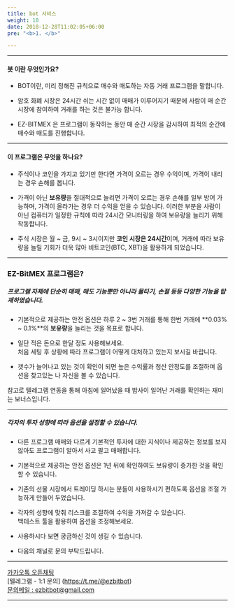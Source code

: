 ```yaml
---
title: bot 서비스
weight: 10
date: 2018-12-28T11:02:05+06:00
pre: "<b>1. </b>"

---
```


---

#### 봇 이란 무엇인가요?

- BOT이란, 미리 정해진 규칙으로 매수와 매도하는 자동 거래 프로그램을 말합니다. 

- 암호 화폐 시장은 24시간 쉬는 시간 없이 매매가 이루어지기 때문에 사람이 매 순간 시장에 참여하여 거래를 하는 것은 불가능 합니다.


- EZ-BITMEX 은 프로그램이 동작하는 동안 매 순간 시장을 감시하여 최적의 순간에 매수와 매도를 진행합니다. 

---

#### 이 프로그램은 무엇을 하나요?


- 주식이나 코인을 가지고 있기만 한다면 가격이 오르는 경우 수익이며, 가격이 내리는 경우 손해를 봅니다.

- 가격이 아닌 **보유량**을 절대적으로 늘리면 가격이 오르는 경우 손해를 일부 방어 가능하며, 가격이 올라가는 경우 더 수익을 얻을 수 있습니다. 이러한 부분을 사람이 아닌 컴퓨터가 일정한 규칙에 따라 24시간 모니터링을 하여 보유량을 늘리기 위해 작동합니다. 

- 주식 시장은 월 ~ 금, 9시 ~ 3시이지만 **코인 시장은 24시간**이며, 거래에 따라 보유량을 늘릴 기회가 더욱 많아 비트코인(BTC, XBT)을 활용하게 되었습니다.

---

### EZ-BitMEX 프로그램은?


##### 프로그램 자체에 단순히 매매, 매도 기능뿐만 아니라 물타기, 손절 등등 다양한 기능을 탑재하였습니다.

- 기본적으로 제공하는 안전 옵션은 하루 2 ~ 3번 거래를 통해 한번 거래에 **0.03% ~ 0.1%**의 **보유량**을 늘리는 것을 목표로 합니다. 

- 일단 적은 돈으로 한달 정도 사용해보세요.</br>
처음 세팅 후 상황에 따라 프로그램이 어떻게 대처하고 있는지 보시길 바랍니다.</br>

- 갯수가 늘어나고 있는 것이 확인이 되면 높은 수익률과 청산 안정도를 조절하며 옵션을 찾고있는 나 자신을 볼 수 있습니다.

참고로 텔레그램 연동을 통해 아침에 일어났을 때 밤사이 일어난 거래를 확인하는 재미는 보너스입니다.

---

##### 각자의 투자 성향에 따라 옵션을 설정할 수 있습니다.

- 다른 프로그램 매매와 다르게 기본적인 투자에 대한 지식이나 제공하는 정보를 보지 않아도 프로그램이 알아서 사고 팔고 매매합니다.</br>

- 기본적으로 제공하는 안전 옵션은 1년 뒤에 확인하여도 보유량이 증가한 것을 확인할 수 있습니다.

- 기존의 선물 시장에서 트레이딩 하시는 분들이 사용하시기 편하도록 옵션을 조절 가능하게 만들어 두었습니다.</br>

- 각자의 성향에 맞춰 리스크를 조절하여 수익을 가져갈 수 있습니다.</br>
백테스트 툴을 활용하여 옵션을 조정해보세요. 

- 사용하시다 보면 궁금하신 것이 생길 수 있습니다.</br>
- 다음의 채널로 문의 부탁드립니다.

---

[카카오톡 오픈채팅](https://open.kakao.com/o/g8WJP1Hb)</br>
[텔레그램 - 1:1 문의] (https://t.me/@ezbitbot) </br>
[문의메일 : ezbitbot@gmail.com](mailto:ezbitbot@gmail.com)

---